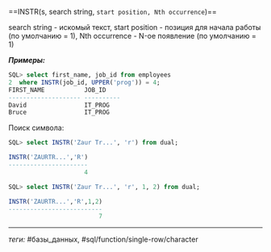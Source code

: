 ==INSTR(s, search string, `start position, Nth occurrence`)==

search string - искомый текст, start position - позиция для начала работы (по умолчанию = 1), Nth occurrence - N-ое появление (по умолчанию = 1)

***Примеры:***
```sql
SQL> select first_name, job_id from employees
2  where INSTR(job_id, UPPER('prog')) = 4;
FIRST_NAME           JOB_ID
-------------------- ----------
David                IT_PROG
Bruce                IT_PROG
```

Поиск символа:
```sql
SQL> select INSTR('Zaur Tr...', 'r') from dual;

INSTR('ZAURTR...','R')
----------------------
					 4

SQL> select INSTR('Zaur Tr...', 'r', 1, 2) from dual;

INSTR('ZAURTR...','R',1,2)
--------------------------
						 7
```
---
*теги:* #базы_данных, #sql/function/single-row/character